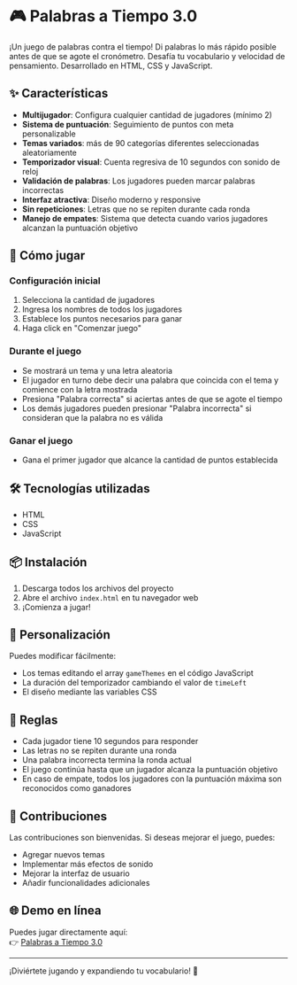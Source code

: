# 🎮 Palabras a Tiempo 3.0

¡Un juego de palabras contra el tiempo! Di palabras lo más rápido posible antes de que se agote el cronómetro. Desafía tu vocabulario y velocidad de pensamiento. Desarrollado en HTML, CSS y JavaScript.

## ✨ Características

- **Multijugador**: Configura cualquier cantidad de jugadores (mínimo 2)
- **Sistema de puntuación**: Seguimiento de puntos con meta personalizable
- **Temas variados**: más de 90 categorías diferentes seleccionadas aleatoriamente
- **Temporizador visual**: Cuenta regresiva de 10 segundos con sonido de reloj
- **Validación de palabras**: Los jugadores pueden marcar palabras incorrectas
- **Interfaz atractiva**: Diseño moderno y responsive
- **Sin repeticiones**: Letras que no se repiten durante cada ronda
- **Manejo de empates**: Sistema que detecta cuando varios jugadores alcanzan la puntuación objetivo

## 🚀 Cómo jugar

### Configuración inicial

1. Selecciona la cantidad de jugadores
2. Ingresa los nombres de todos los jugadores
3. Establece los puntos necesarios para ganar
4. Haga click en "Comenzar juego"

### Durante el juego

- Se mostrará un tema y una letra aleatoria
- El jugador en turno debe decir una palabra que coincida con el tema y comience con la letra mostrada
- Presiona "Palabra correcta" si aciertas antes de que se agote el tiempo
- Los demás jugadores pueden presionar "Palabra incorrecta" si consideran que la palabra no es válida

### Ganar el juego

- Gana el primer jugador que alcance la cantidad de puntos establecida

## 🛠️ Tecnologías utilizadas

- HTML
- CSS
- JavaScript

## 📦 Instalación

1. Descarga todos los archivos del proyecto
2. Abre el archivo `index.html` en tu navegador web
3. ¡Comienza a jugar!

## 🎨 Personalización

Puedes modificar fácilmente:
- Los temas editando el array `gameThemes` en el código JavaScript
- La duración del temporizador cambiando el valor de `timeLeft`
- El diseño mediante las variables CSS

## 📝 Reglas

- Cada jugador tiene 10 segundos para responder
- Las letras no se repiten durante una ronda
- Una palabra incorrecta termina la ronda actual
- El juego continúa hasta que un jugador alcanza la puntuación objetivo
- En caso de empate, todos los jugadores con la puntuación máxima son reconocidos como ganadores

## 🤝 Contribuciones

Las contribuciones son bienvenidas. Si deseas mejorar el juego, puedes:

- Agregar nuevos temas
- Implementar más efectos de sonido
- Mejorar la interfaz de usuario
- Añadir funcionalidades adicionales

## 🌐 Demo en línea

Puedes jugar directamente aquí:  
👉 [Palabras a Tiempo 3.0](https://palabrasatiempo.netlify.app/)

---

¡Diviértete jugando y expandiendo tu vocabulario! 🎉